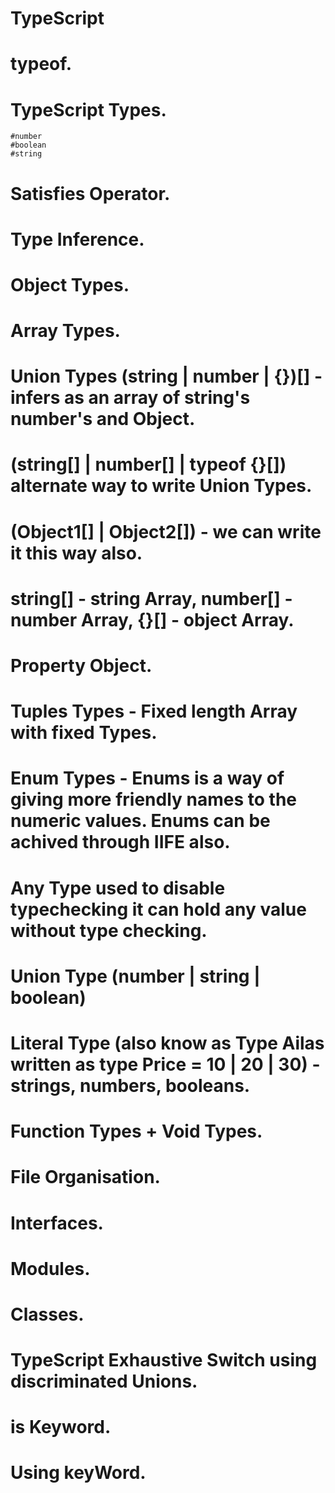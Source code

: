 # TypeScript
# typeof.
# TypeScript Types.
    #number
    #boolean
    #string
# Satisfies Operator.
# Type Inference.
# Object Types.
# Array Types.
# Union Types (string | number | {})[] - infers as an array of string's number's and Object. 
# (string[] | number[] |  typeof {}[]) alternate way to write Union Types.
# (Object1[] | Object2[]) - we can write it this way also.
# string[] - string Array, number[] - number Array, {}[] - object Array.
# Property Object.
# Tuples Types - Fixed length Array with fixed Types.
# Enum Types - Enums is a way of giving more friendly names to the numeric values. Enums can be achived through IIFE also.
# Any Type used to disable typechecking it can hold any value without type checking.
# Union Type (number | string | boolean)
# Literal Type (also know as Type Ailas written as type Price = 10 | 20 | 30) - strings, numbers, booleans.
# Function Types + Void Types.
# File Organisation.
# Interfaces.
# Modules.
# Classes.
# TypeScript Exhaustive Switch using discriminated Unions.
# is Keyword.
# Using keyWord.